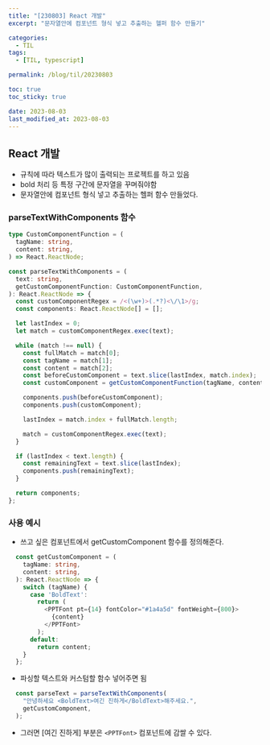 ```yaml
---
title: "[230803] React 개발"
excerpt: "문자열안에 컴포넌트 형식 넣고 추출하는 헬퍼 함수 만들기"

categories:
  - TIL
tags:
  - [TIL, typescript]

permalink: /blog/til/20230803

toc: true
toc_sticky: true

date: 2023-08-03
last_modified_at: 2023-08-03
---
```


## React 개발

- 규칙에 따라 텍스트가 많이 출력되는 프로젝트를 하고 있음
- bold 처리 등 특정 구간에 문자열을 꾸며줘야함
- 문자열안에 컴포넌트 형식 넣고 추출하는 헬퍼 함수 만들었다.

### parseTextWithComponents 함수
```ts
type CustomComponentFunction = (
  tagName: string,
  content: string,
) => React.ReactNode;

const parseTextWithComponents = (
  text: string,
  getCustomComponentFunction: CustomComponentFunction,
): React.ReactNode => {
  const customComponentRegex = /<(\w+)>(.*?)<\/\1>/g;
  const components: React.ReactNode[] = [];

  let lastIndex = 0;
  let match = customComponentRegex.exec(text);

  while (match !== null) {
    const fullMatch = match[0];
    const tagName = match[1];
    const content = match[2];
    const beforeCustomComponent = text.slice(lastIndex, match.index);
    const customComponent = getCustomComponentFunction(tagName, content);

    components.push(beforeCustomComponent);
    components.push(customComponent);

    lastIndex = match.index + fullMatch.length;

    match = customComponentRegex.exec(text);
  }

  if (lastIndex < text.length) {
    const remainingText = text.slice(lastIndex);
    components.push(remainingText);
  }

  return components;
};
```
### 사용 예시
- 쓰고 싶은 컴포넌트에서 getCustomComponent 함수를 정의해준다.
```ts
  const getCustomComponent = (
    tagName: string,
    content: string,
  ): React.ReactNode => {
    switch (tagName) {
      case 'BoldText':
        return (
          <PPTFont pt={14} fontColor="#1a4a5d" fontWeight={800}>
            {content}
          </PPTFont>
        );
      default:
        return content;
    }
  };
```
- 파싱할 텍스트와 커스텀할 함수 넣어주면 됨
```ts
  const parseText = parseTextWithComponents(
    "안녕하세요 <BoldText>여긴 진하게</BoldText>해주세요.",
    getCustomComponent,
  );
```
- 그러면 [여긴 진하게] 부분은  `<PPTFont>` 컴포넌트에 감쌀 수 있다.